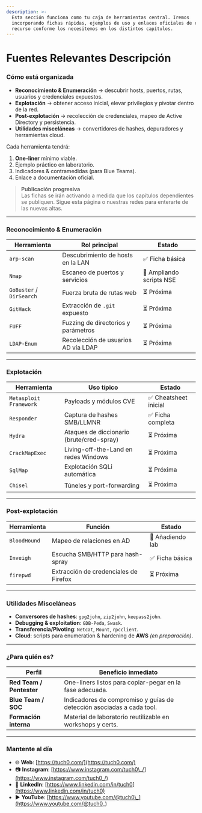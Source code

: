 ```yaml
---
description: >-
  Esta sección funciona como tu caja de herramientas central. Iremos
  incorporando fichas rápidas, ejemplos de uso y enlaces oficiales de cada
  recurso conforme los necesitemos en los distintos capítulos.
---
```


# Fuentes Relevantes Descripción

### Cómo está organizada

* **Reconocimiento & Enumeración** → descubrir hosts, puertos, rutas, usuarios y credenciales expuestos.
* **Explotación** → obtener acceso inicial, elevar privilegios y pivotar dentro de la red.
* **Post-explotación** → recolección de credenciales, mapeo de Active Directory y persistencia.
* **Utilidades misceláneas** → convertidores de hashes, depuradores y herramientas cloud.

Cada herramienta tendrá:

1. **One-liner** mínimo viable.
2. Ejemplo práctico en laboratorio.
3. Indicadores & contramedidas (para Blue Teams).
4. Enlace a documentación oficial.

> **Publicación progresiva**\
> Las fichas se irán activando a medida que los capítulos dependientes se publiquen. Sigue esta página o nuestras redes para enterarte de las nuevas altas.

***

### Reconocimiento & Enumeración

| Herramienta              | Rol principal                       | Estado                   |
| ------------------------ | ----------------------------------- | ------------------------ |
| `arp-scan`               | Descubrimiento de hosts en la LAN   | ✅ Ficha básica           |
| `Nmap`                   | Escaneo de puertos y servicios      | 🔄 Ampliando scripts NSE |
| `GoBuster` / `DirSearch` | Fuerza bruta de rutas web           | ⏳ Próxima                |
| `GitHack`                | Extracción de `.git` expuesto       | ⏳ Próxima                |
| `FUFF`                   | Fuzzing de directorios y parámetros | ⏳ Próxima                |
| `LDAP-Enum`              | Recolección de usuarios AD vía LDAP | ⏳ Próxima                |

***

### Explotación

| Herramienta            | Uso típico                                | Estado               |
| ---------------------- | ----------------------------------------- | -------------------- |
| `Metasploit Framework` | Payloads y módulos CVE                    | ✅ Cheatsheet inicial |
| `Responder`            | Captura de hashes SMB/LLMNR               | ✅ Ficha completa     |
| `Hydra`                | Ataques de diccionario (brute/cred-spray) | ⏳ Próxima            |
| `CrackMapExec`         | Living-off-the-Land en redes Windows      | ⏳ Próxima            |
| `SqlMap`               | Explotación SQLi automática               | ⏳ Próxima            |
| `Chisel`               | Túneles y port-forwarding                 | ⏳ Próxima            |

***

### Post-explotación

| Herramienta  | Función                               | Estado           |
| ------------ | ------------------------------------- | ---------------- |
| `BloodHound` | Mapeo de relaciones en AD             | 🔄 Añadiendo lab |
| `Inveigh`    | Escucha SMB/HTTP para hash-spray      | ✅ Ficha básica   |
| `firepwd`    | Extracción de credenciales de Firefox | ⏳ Próxima        |

***

### Utilidades Misceláneas

* **Conversores de hashes**: `gpg2john`, `zip2john`, `keepass2john`.
* **Debugging & exploitation**: `GDB-Peda`, `Swask`.
* **Transferencia/Pivoting**: `Netcat`, `Mount`, `rpcclient`.
* **Cloud**: scripts para enumeration & hardening de **AWS** _(en preparación)_.

***

### ¿Para quién es?

| Perfil                   | Beneficio inmediato                                                   |
| ------------------------ | --------------------------------------------------------------------- |
| **Red Team / Pentester** | One-liners listos para copiar-pegar en la fase adecuada.              |
| **Blue Team / SOC**      | Indicadores de compromiso y guías de detección asociadas a cada tool. |
| **Formación interna**    | Material de laboratorio reutilizable en workshops y certs.            |

***

### Mantente al día

* 🌐 **Web**: [https://tuch0.com/](https://tuch0.com/)
* 📷 **Instagram**: [https://www.instagram.com/tuch0\_/](https://www.instagram.com/tuch0_/)
* 💼 **LinkedIn**: [https://www.linkedin.com/in/tuch0](https://www.linkedin.com/in/tuch0)
* ▶️ **YouTube**: [https://www.youtube.com/@tuch0\_](https://www.youtube.com/@tuch0_)

